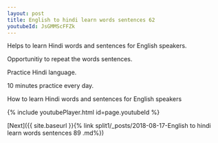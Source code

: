 ```yaml
---
layout: post
title: English to hindi learn words sentences 62 
youtubeId: JsGMMScFFZk
---
```

 
 
Helps to learn Hindi words and sentences for English speakers.

Opportunitiy to repeat the words sentences. 

Practice Hindi language. 
 
10 minutes practice every day. 
 
How to learn Hindi words and sentences for English speakers 
 
{% include youtubePlayer.html id=page.youtubeId %}
 
 
[Next]({{ site.baseurl }}{% link  split1/_posts/2018-08-17-English to hindi learn words sentences 89 .md%})
 
